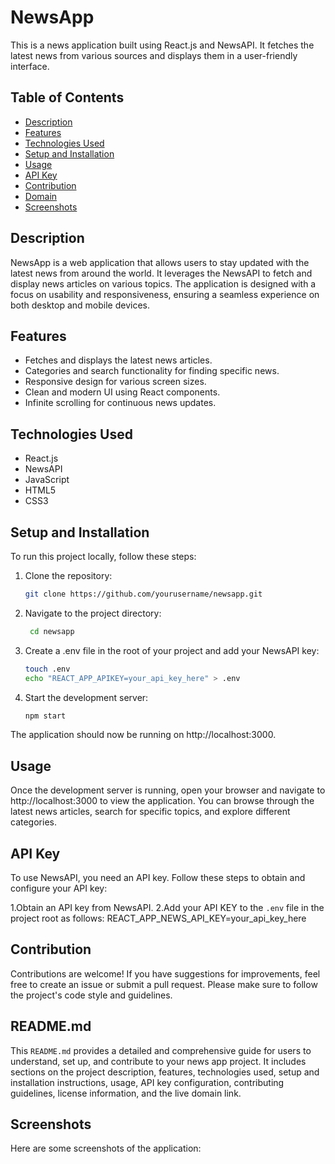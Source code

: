 # NewsApp

This is a news application built using React.js and NewsAPI. It fetches the latest news from various sources and displays them in a user-friendly interface.

## Table of Contents

- [Description](#description)
- [Features](#features)
- [Technologies Used](#technologies-used)
- [Setup and Installation](#setup-and-installation)
- [Usage](#usage)
- [API Key](#api-key)
- [Contribution](#contribution)
- [Domain](#domain)
- [Screenshots](#screenshots)

## Description

NewsApp is a web application that allows users to stay updated with the latest news from around the world. It leverages the NewsAPI to fetch and display news articles on various topics. The application is designed with a focus on usability and responsiveness, ensuring a seamless experience on both desktop and mobile devices.

## Features

- Fetches and displays the latest news articles.
- Categories and search functionality for finding specific news.
- Responsive design for various screen sizes.
- Clean and modern UI using React components.
- Infinite scrolling for continuous news updates.

## Technologies Used

- React.js
- NewsAPI
- JavaScript
- HTML5
- CSS3

## Setup and Installation

To run this project locally, follow these steps:

1. Clone the repository:
   ```bash
   git clone https://github.com/yourusername/newsapp.git

2. Navigate to the project directory:
   ```bash
    cd newsapp

3. Create a .env file in the root of your project and add your NewsAPI key:

    ```bash
    touch .env
    echo "REACT_APP_APIKEY=your_api_key_here" > .env

4. Start the development server:

    ```bash
    npm start

The application should now be running on http://localhost:3000.

## Usage

Once the development server is running, open your browser and navigate to http://localhost:3000 to view the application. You can browse through the latest news articles, search for specific topics, and explore different categories.

## API Key

To use NewsAPI, you need an API key. Follow these steps to obtain and configure your API key:

1.Obtain an API key from NewsAPI.
2.Add your API KEY to the `.env` file in the project root as follows:
    REACT_APP_NEWS_API_KEY=your_api_key_here

## Contribution
Contributions are welcome! If you have suggestions for improvements, feel free to create an issue or submit a pull request. Please make sure to follow the project's code style and guidelines.


## README.md
This `README.md` provides a detailed and comprehensive guide for users to understand, set up, and contribute to your news app project. It includes sections on the project description, features, technologies used, setup and installation instructions, usage, API key configuration, contributing guidelines, license information, and the live domain link.

## Screenshots
Here are some screenshots of the application:




